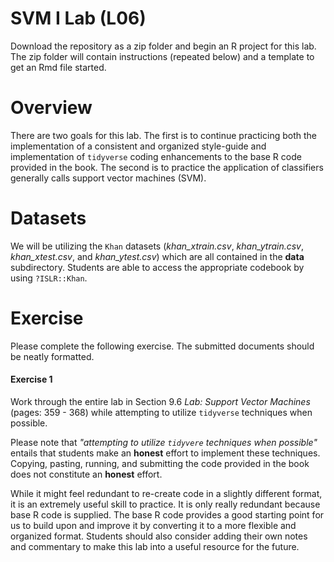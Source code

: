 # SVM I Lab (L06)

Download the repository as a zip folder and begin an R project for this lab. The zip folder will contain instructions (repeated below) and a template to get an Rmd file started.

# Overview

There are two goals for this lab. The first is to continue practicing both the implementation of a consistent and organized style-guide and implementation of `tidyverse` coding enhancements to the base R code provided in the book. The second is to practice the application of classifiers generally calls support vector machines (SVM).

# Datasets 

We will be utilizing the `Khan` datasets (*khan_xtrain.csv*, *khan_ytrain.csv*, *khan_xtest.csv*, and *khan_ytest.csv*) which are all contained in the **data** subdirectory. Students are able to access the appropriate codebook by using `?ISLR::Khan`.

# Exercise

Please complete the following exercise. The submitted documents should be neatly formatted. 

#### Exercise 1
Work through the entire lab in Section 9.6 *Lab: Support Vector Machines* (pages: 359 - 368) while attempting to utilize `tidyverse` techniques when possible. 

Please note that *"attempting to utilize `tidyvere` techniques when possible"* entails that students make an **honest** effort to implement these techniques. Copying, pasting, running, and submitting the code provided in the book does not constitute an **honest** effort. 

While it might feel redundant to re-create code in a slightly different format, it is an extremely useful skill to practice. It is only really redundant because base R code is supplied. The base R code provides a good starting point for us to build upon and improve it by converting it to a more flexible and organized format. Students should also consider adding their own notes and commentary to make this lab into a useful resource for the future. 